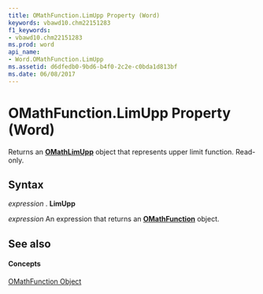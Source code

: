 ```yaml
---
title: OMathFunction.LimUpp Property (Word)
keywords: vbawd10.chm22151283
f1_keywords:
- vbawd10.chm22151283
ms.prod: word
api_name:
- Word.OMathFunction.LimUpp
ms.assetid: d6dfedb0-9bd6-b4f0-2c2e-c0bda1d813bf
ms.date: 06/08/2017
---
```



# OMathFunction.LimUpp Property (Word)

Returns an  **[OMathLimUpp](Word.OMathLimUpp.md)** object that represents upper limit function. Read-only.


## Syntax

 _expression_ . **LimUpp**

 _expression_ An expression that returns an **[OMathFunction](Word.OMathFunction.md)** object.


## See also


#### Concepts


[OMathFunction Object](Word.OMathFunction.md)

